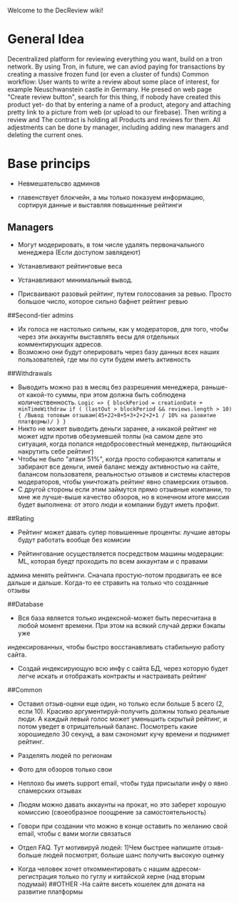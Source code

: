 Welcome to the DecReview wiki!
# General Idea
 Decentralized platform for reviewing everything you want, build on a tron network. By using Tron,
in future, we can aviod
paying for transactions by creating a massive frozen fund (or even a cluster of funds)
 Common workflow:
 User wants to write a review about some place of interest, for example Neuschwanstein castle in
Germany. He presed on web page
"Create review button", search for this thing, if nobody have created this product yet- do that by
entering a name of a product,
ategory and attaching pretty link to a picture from web (or upload to our firebase). Then writing a
review and
 The contract is holding all Products and reviews for them. All adjestments can be done by
manager, including adding new managers
and deleting the current ones.

 # Base princips
 * Невмешательсво админов

 * главенствует блокчейн, а мы только показуем информацию, сортируя данные и
выставляя повышенные рейтинги

## Managers
* Могут модерировать, в том числе удалять первоначального менеджера (Если доступом
завлядеют)
* Устанавливают рейтинговые веса

* Устанавливают минимальный вывод.
* Присваивают разовый рейтинг, путем голосования за ревью. Просто большое число,
которое сильно бафнет рейтинг ревью


##Second-tier admins
* Их голоса не настолько сильны, как у модераторов, для того, чтобы через эти аккаунты
выставлять весы для отдельных комментирующих адресов.
* Возможно они будут оперировать через базу данных всех наших пользователей, где мы
по сути будем иметь активность

##Withdrawals
 * Выводить можно раз в месяц без разрешения менеджера, раньше-от какой-то суммы,
при этом должна быть соблюдена количественность.
`Logic => {
 blockPeriod = creationDate + minTimeWithdraw
 if ( (lastOut > blockPeriod && reviews.length > 10) {
 /Вывод топовым отзывам(45+22+8+5+3+2+2+2+1 / 10% на развитие платформы)/
 }
}`
 * Никто не может выводить деньги заранее, а никакой рейтинг не может идти против
обезумевшей толпы (на самом деле это ситуация,
когда попался недобросовестный менеджер, пытающийся накрутить себе рейтинг)
 * Чтобы не было "атаки 51%", когда просто собираются капиталы и забирают все деньги,
имей баланс между активностью на сайте, балансом пользователя, реальностью отзывов и
системы кластеров модераторов, чтобы уничтожать рейтинг явно спамерских отзывов.
* С другой стороны если этим займутся прямо отзывные компании, то мне же лучше-выше
качество обзоров, но в конечном итоге
миссия будет выполнена: от этого люди и компании будут иметь профит.

 ##Rating
 * Рейтинг может давать супер повышенные проценты: лучшие авторы будут работать
вообще без комисии

 * Рейтингование осуществляется посредством машины модерации: ML, которая буедт
проходить по всем аккаунтам и с правами

админа менять рейтинги. Сначала простую-потом продвигать ее все дальше и дальше.
Когда-то ее стравить на только что созданные отзывы

 ##Database
 * Вся база является только индексной-может быть пересчитана в любой момент времени.
При этом на всякий случай держи бэкапы уже

индексированных, чтобы быстро восстанавливать стабильную работу сайта.
 * Создай индексирующую всю инфу с сайта БД, через которую будет легче искать и
отображать контракты и настраивать рейтинг

 ##Common
 * Оставил отзыв-оцени еще один, но только если больше 5 всего (2, если 10). Красиво
аргументируй-получить должны только реальные люди.
А каждый левый голос может уменьшить скрытый рейтинг, и потом уведет в
отрицательный баланс. Посмотреть какие хорошиедело 30 секунд, а вам сэкономит кучу времени и поднимет рейтинг.
 * Разделять людей по регионам

 * Фото для обзоров только свои

 * Неплохо бы иметь support email, чтобы туда присылали инфу о явно спамерских отзывах

 * Людям можно давать аккаунты на прокат, но это заберет хорошую комиссию
(своеобразное поощрение за самостоятельность)
 * Говори при создании что можно в конце оставить по желанию свой email, чтобы с вами
могли связаться

 * Отдел FAQ. Тут мотивируй людей:
 1)Чем быстрее напишите отзыв-больше людей посмотрят, больше шанс получить
высокую оценку

 * Когда человек хочет откомментировать с нашим адресом-регистрация только по гуглу и
китайской херне (над вторым подумай)
 ##OTHER
 -На сайте висеть кошелек для доната на развитие платформы
